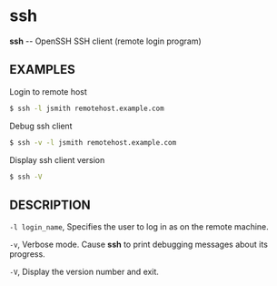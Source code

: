 # ssh

**ssh** -- OpenSSH SSH client (remote login program)

## EXAMPLES

Login to remote host

```sh
$ ssh -l jsmith remotehost.example.com
```

Debug ssh client

```sh
$ ssh -v -l jsmith remotehost.example.com
```

Display ssh client version

```sh
$ ssh -V
```

## DESCRIPTION

`-l login_name`, Specifies the user to log in as on the remote machine.

`-v`, Verbose mode. Cause **ssh** to print debugging messages about its progress.

`-V`, Display the version number and exit.
